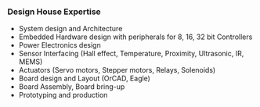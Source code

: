 ### Design House Expertise

+ System design and Architecture
+ Embedded Hardware design with peripherals for 8, 16, 32 bit Controllers
+ Power Electronics design
+ Sensor Interfacing (Hall effect, Temperature, Proximity, Ultrasonic, IR, MEMS)
+ Actuators (Servo motors, Stepper motors, Relays, Solenoids)
+ Board design and Layout (OrCAD, Eagle)
+ Board Assembly, Board bring-up
+ Prototyping and production
